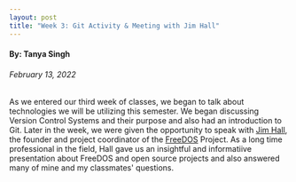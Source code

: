 ```yaml
---
layout: post
title: "Week 3: Git Activity & Meeting with Jim Hall" 
---
```


#### By: Tanya Singh
###### February 13, 2022

As we entered our third week of classes, we began to talk about technologies we will be utilizing this semester. We began discussing Version Control Systems and their purpose and also had an introduction to Git. Later in the week, we were given the opportunity to speak with [Jim Hall](https://hallmentum.com/about/jimhall/), the founder and project coordinator of the [FreeDOS](https://www.freedos.org/) Project. As a long time professional in the field, Hall gave us an insightful and informatiive presentation about FreeDOS and open source projects and also answered many of mine and my classmates' questions. 

<!--more-->

